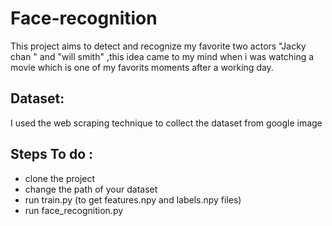 # Face-recognition
This project aims to detect and recognize my favorite two actors "Jacky chan " and "will smith" ,this idea came to my mind when i was watching a movie which is one of my favorits moments after a working day. 

## Dataset: 
I used the web scraping technique to collect the dataset from google image

## Steps To do :
- clone the project
- change the path of your dataset
- run train.py (to get features.npy and labels.npy files)
- run face_recognition.py 


 
